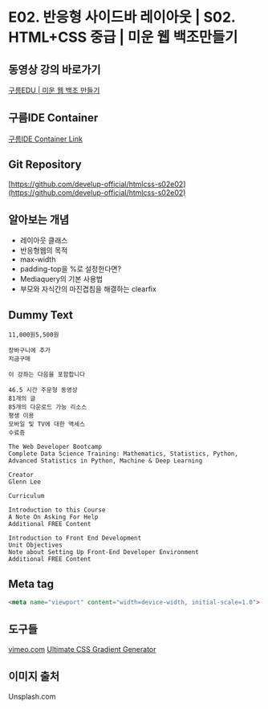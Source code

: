 #  E02. 반응형 사이드바 레이아웃 | S02. HTML+CSS 중급 | 미운 웹 백조만들기

## 동영상 강의 바로가기
[구름EDU | 미운 웹 백조 만들기](https://edu.goorm.io/learn/lecture/16783/%EB%AF%B8%EC%9A%B4-%EC%9B%B9-%EB%B0%B1%EC%A1%B0-%EB%A7%8C%EB%93%A4%EA%B8%B0-html-css)

## 구름IDE Container
[구름IDE Container Link](https://goor.me/E5efv)

## Git Repository
[https://github.com/develup-official/htmlcss-s02e02](https://github.com/develup-official/htmlcss-s02e02)

## 알아보는 개념
- 레이아웃 클래스
- 반응형웹의 목적
- max-width
- padding-top을 %로 설정한다면?
- Mediaquery의 기본 사용법
- 부모와 자식간의 마진겹침을 해결하는 clearfix


## Dummy Text
```
11,000원5,500원

장바구니에 추가
지금구매

이 강좌는 다음을 포함합니다

46.5 시간 주문형 동영상
81개의 글
85개의 다운로드 가능 리소스
평생 이용
모바일 및 TV에 대한 액세스
수료증

The Web Developer Bootcamp
Complete Data Science Training: Mathematics, Statistics, Python, Advanced Statistics in Python, Machine & Deep Learning

Creator
Glenn Lee

Curriculum

Introduction to this Course
A Note On Asking For Help
Additional FREE Content

Introduction to Front End Development
Unit Objectives
Note about Setting Up Front-End Developer Environment
Additional FREE Content
```

## Meta tag
```html
<meta name="viewport" content="width=device-width, initial-scale=1.0">
```

## 도구들
[vimeo.com](https://vimeo.com)
[Ultimate CSS Gradient Generator](https://www.colorzilla.com/gradient-editor/)

## 이미지 출처
Unsplash.com



